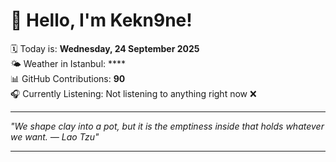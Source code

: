 # 👋 Hello, I'm Kekn9ne!

🗓️ Today is: **Wednesday, 24 September 2025**  
🌤️ Weather in Istanbul: ****  
📊 GitHub Contributions: **90**  
🎧 Currently Listening: Not listening to anything right now ❌

---

_"We shape clay into a pot, but it is the emptiness inside that holds whatever we want. — *Lao Tzu*"_

---
